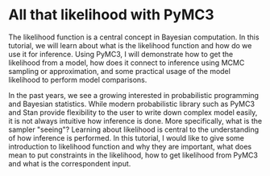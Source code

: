 # All that likelihood with PyMC3
The likelihood function is a central concept in Bayesian computation. In this tutorial, we will learn about what is the likelihood function and how do we use it for inference. Using PyMC3, I will demonstrate how to get the likelihood from a model, how does it connect to inference using MCMC sampling or approximation, and some practical usage of the model likelihood to perform model comparisons.

In the past years, we see a growing interested in probabilistic programming and Bayesian statistics. While modern probabilistic library such as PyMC3 and Stan provide flexibility to the user to write down complex model easily, it is not always intuitive how inference is done. More specifically, what is the sampler "seeing"? Learning about likelihood is central to the understanding of how inference is performed. In this tutorial, I would like to give some introduction to likelihood function and why they are important, what does mean to put constraints in the likelihood, how to get likelihood from PyMC3 and what is the correspondent input.